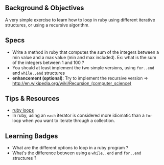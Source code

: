 ## Background & Objectives
A very simple exercise to learn how to loop in ruby using different iterative structures, or using a recursive algorithm.

## Specs
- Write a method in ruby that computes the sum of the integers between a min value and a max value (min and max included). Ex: what is the sum of the integers between 1 and 100 ?
- You should at least implement the two simple versions, using `for..end` and `while..end` structures
- **enhancement (optional)**: Try to implement the recursive version => http://en.wikipedia.org/wiki/Recursion_(computer_science)

## Tips & Resources
- [ruby loops](http://www.tutorialspoint.com/ruby/ruby_loops.htm)
- In ruby, using an `each` iterator is considered more idiomatic than a `for` loop when you want to iterate through a collection.

## Learning Badges
- What are the different options to loop in a ruby program ?
- What's the difference between using a `while..end` and `for..end` structures ?

